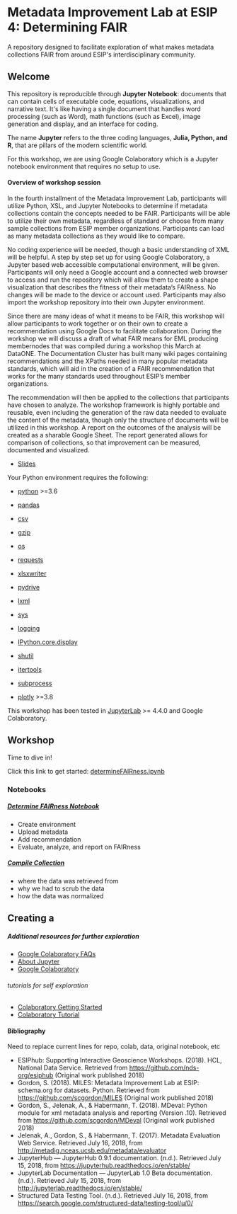 # Metadata Improvement Lab at ESIP 4: Determining FAIR

A repository designed to facilitate exploration of what makes metadata collections FAIR from around ESIP's interdisciplinary community.

## Welcome

This repository is reproducible through **Jupyter Notebook**: documents that can contain cells of executable code, equations, visualizations, and narrative text. It's like having a single document that handles word processing (such as  Word), math functions (such as Excel), image generation and display, and an interface for coding.

The name **Jupyter** refers to the three coding languages, **Julia, Python, and R**, that are pillars of the modern scientific world. 

For this workshop, we are using Google Colaboratory which is a Jupyter notebook environment that requires no setup to use.

####  Overview of workshop session
In the fourth installment of the Metadata Improvement Lab, participants will utilize Python, XSL, and Jupyter Notebooks to determine if metadata collections contain the concepts needed to be FAIR. Participants will be able to utilize their own metadata, regardless of standard or choose from many sample collections from ESIP member organizations. Participants can load as many metadata collections as they would like to compare. 

No coding experience will be needed, though a basic understanding of XML will be helpful. A step by step set up for using Google Colaboratory, a Jupyter based web accessible computational environment, will be given. Participants will only need a Google account and a connected web browser to access and run the repository which will allow them to create a shape visualization that describes the fitness of their metadata’s FAIRness. No changes will be made to the device or account used. Participants may also import the workshop repository into their own Jupyter environment.

Since there are many ideas of what it means to be FAIR, this workshop will allow participants to work together or on their own to create a recommendation using Google Docs to facilitate collaboration. During the workshop we will discuss a draft of what FAIR means for EML producing membernodes that was compiled during a workshop this March at DataONE. The Documentation Cluster has built many wiki pages containing recommendations and the XPaths needed in many popular metadata standards, which will aid in the creation of a FAIR recommendation that works for the many standards used throughout ESIP’s member organizations. 

The recommendation will then be applied to the collections that participants have chosen to analyze. The workshop framework is highly portable and reusable, even including the generation of the raw data needed to evaluate the content of the metadata, though only the structure of documents will be utilized in this workshop. A report on the outcomes of the analysis will be created as a sharable Google Sheet. The report generated allows for comparison of collections, so that improvement can be measured, documented and visualized. 

* [Slides](https://schd.ws/hosted_files/2018esipsummermeeting/ab/MILESsessionOverview.pptx)

Your Python environment requires the following:

* [python](https://python.org) >=3.6

* [pandas]()
* [csv]()
* [gzip]()
* [os]()
* [requests]()
* [xlsxwriter]()
* [pydrive]()
* [lxml]()
* [sys]()
* [logging]()
* [IPython.core.display]()
* [shutil]()
* [itertools]()
* [subprocess]()
* [plotly]() >=3.8


This workshop has been tested in [JupyterLab](https://jupyter.org) >= 4.4.0 and Google Colaboratory.

## Workshop

Time to dive in!

Click this link to get started: [determineFAIRness.ipynb](https://colab.research.google.com/github/scgordon/MILE4FAIRness/blob/master/notebooks/determineFAIRness.ipynb) 

### Notebooks

##### [Determine FAIRness Notebook](./notebook/determineFAIRness.ipynb)
* Create environment
* Upload metadata
* Add recommendation
* Evaluate, analyze, and report on FAIRness

##### [Compile Collection](./notebook/compileCollections.ipynb)
* where the data was retrieved from
* why we had to scrub the data
* how the data was normalized

## Creating a 

##### Additional resources for further exploration
* [Google Colaboratory FAQs](https://research.google.com/colaboratory/faq.html)
* [About Jupyter](https://jupyter.org/)
* [Google Colaboratory](https://colab.research.google.com/notebook#create=true&language=python3)
###### tutorials for self exploration
* [Colaboratory Getting Started](https://colab.research.google.com/notebooks/welcome.ipynb)
* [Colaboratory Tutorial](https://medium.com/@rohansingh_46766/getting-started-with-google-colaboratory-57b4863d4d7d)

#### Bibliography

Need to replace current lines for repo, colab, data, original notebook, etc

* ESIPhub: Supporting Interactive Geoscience Workshops. (2018). HCL, National Data Service. Retrieved from https://github.com/nds-org/esiphub (Original work published 2018)
* Gordon, S. (2018). MILES: Metadata Improvement Lab at ESIP: schema.org for datasets. Python. Retrieved from https://github.com/scgordon/MILES (Original work published 2018)
* Gordon, S., Jelenak, A., & Habermann, T. (2018). MDeval: Python module for xml metadata analysis and reporting (Version .10). Retrieved from https://github.com/scgordon/MDeval (Original work published 2018)
* Jelenak, A., Gordon, S., & Habermann, T. (2017). Metadata Evaluation Web Service. Retrieved July 16, 2018, from http://metadig.nceas.ucsb.edu/metadata/evaluator
* JupyterHub — JupyterHub 0.9.1 documentation. (n.d.). Retrieved July 15, 2018, from https://jupyterhub.readthedocs.io/en/stable/
* JupyterLab Documentation — JupyterLab 1.0 Beta documentation. (n.d.). Retrieved July 15, 2018, from http://jupyterlab.readthedocs.io/en/stable/
* Structured Data Testing Tool. (n.d.). Retrieved July 16, 2018, from https://search.google.com/structured-data/testing-tool/u/0/



